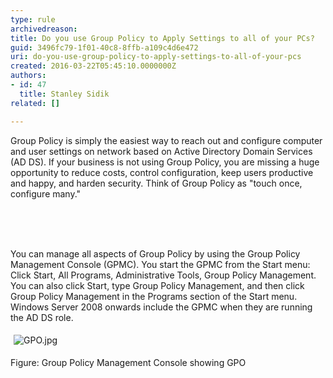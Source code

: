 ```yaml
---
type: rule
archivedreason: 
title: Do you use Group Policy to Apply Settings to all of your PCs?
guid: 3496fc79-1f01-40c8-8ffb-a109c4d6e472
uri: do-you-use-group-policy-to-apply-settings-to-all-of-your-pcs
created: 2016-03-22T05:45:10.0000000Z
authors:
- id: 47
  title: Stanley Sidik
related: []

---
```



​​Group Policy is simply the easiest way to reach out and configure computer and user settings on network based on Active Directory Domain Services (AD DS). If your business is not using Group Policy, you are missing a huge opportunity to reduce costs, control configuration, keep users productive and happy, and harden security. Think of Group Policy as &quot;touch once, configure many.&quot;<div><br></div>
<br><excerpt class='endintro'></excerpt><br>
<p>​You can manage all aspects of Group Policy by using the Group Policy Management Console (GPMC).&#160;You start the GPMC from the Start menu&#58; Click Start, All Programs, Administrative Tools, Group Policy Management. You can also click Start, type Group Policy Management, and then click Group Policy Management in the Programs section of the Start menu. Windows Server 2008 onwards&#160;include the GPMC when they are running the AD DS role.&#160;</p><p><img src="/SiteAssets/do-you-use-group-policy-to-apply-settings-to-all-of-your-pcs/GPO.jpg" alt="GPO.jpg" style="margin&#58;5px;" />&#160;</p><p>Figure&#58; Group Policy Management Console showing GPO<br></p>


